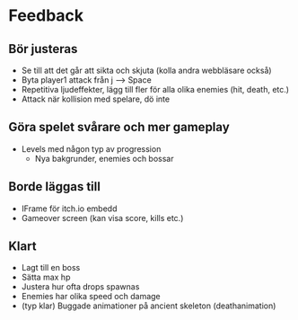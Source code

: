 # Feedback

## Bör justeras
* Se till att det går att sikta och skjuta (kolla andra webbläsare också)
* Byta player1 attack från j --> Space
* Repetitiva ljudeffekter, lägg till fler för alla olika enemies (hit, death, etc.)
* Attack när kollision med spelare, dö inte


## Göra spelet svårare och mer gameplay
* Levels med någon typ av progression
    - Nya bakgrunder, enemies och bossar


## Borde läggas till
* IFrame för itch.io embedd
* Gameover screen (kan visa score, kills etc.)


## Klart
* Lagt till en boss
* Sätta max hp
* Justera hur ofta drops spawnas
* Enemies har olika speed och damage
* (typ klar) Buggade animationer på ancient skeleton (deathanimation)